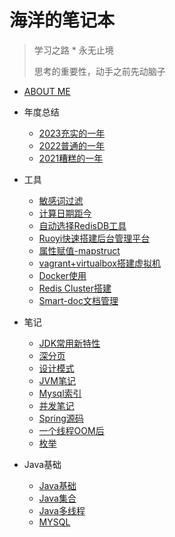 # 海洋的笔记本

> 学习之路 * 永无止境
>
> 思考的重要性，动手之前先动脑子


* [ABOUT ME](notes/basis/aboutme.md)

* 年度总结
  * [2023充实的一年](notes/year/2023年总结.md)
  * [2022普通的一年](notes/year/2022年总结.md)
  * [2021糟糕的一年](notes/year/2021年总结.md)

* 工具
  * [敏感词过滤](notes/tools/sensitive.md)
  * [计算日期距今](notes/tools/intervalday.md)
  * [自动选择RedisDB工具](notes/tools/redisdb.md)
  * [Ruoyi快速搭建后台管理平台](notes/tools/ruoyi.md)
  * [属性赋值-mapstruct](notes/tools/mapstruct.md)
  * [vagrant+virtualbox搭建虚拟机](notes/tools/搭建虚拟机.md)
  * [Docker使用](notes/tools/docker.md)
  * [Redis Cluster搭建](notes/tools/rediscluster.md)
  * [Smart-doc文档管理](notes/tools/smartdoc.md)

* 笔记
  * [JDK常用新特性](notes/notepad/jdk新特性.md)
  * [深分页](notes/notepad/深分页.md)
  * [设计模式](notes/notepad/设计模式.md)
  * [JVM笔记](notes/notepad/JVM笔记.md)
  * [Mysql索引](notes/notepad/Mysql索引.md)
  * [并发笔记](notes/notepad/并发笔记.md)
  * [Spring源码](notes/notepad/spring启动相关.md)
  * [一个线程OOM后](notes/notepad/oom.md)
  * [枚举](notes/notepad/enums.md)

* Java基础
  * [Java基础](notes/basis/java基础.md)
  * [Java集合](notes/basis/java集合.md)
  * [Java多线程](notes/basis/java多线程.md)
  * [MYSQL](notes/basis/mysql.md)

  
  

  

